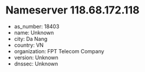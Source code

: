 # Nameserver 118.68.172.118

* as_number: 18403
* name: Unknown
* city: Da Nang
* country: VN
* organization: FPT Telecom Company
* version: Unknown
* dnssec: Unknown
